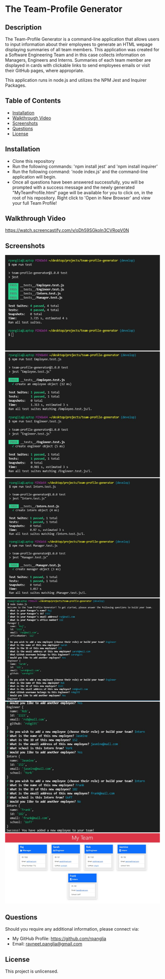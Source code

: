 # The Team-Profile Generator

## Description
The Team-Profile Generator is a command-line application that allows users to input information about their employees to generate an HTML wepage displaying summaries of all team members. This application was created for a Software Engineering Team and in this case collects information on Managers, Engineers and Interns. Summaries of each team member are displayed in cards with clickable links to send employees emails or visit their GitHub pages, where appropriate.

This application runs in node.js and utilizes the NPM Jest and Inquirer Packages.

## Table of Contents
- [Installation](#installation)
- [Walkthrough Video](#walkthrough-video)
- [Screenshots](#screenshots)
- [Questions](#questions)
- [License](#license)

## Installation
- Clone this repository
- Run the following commands: 'npm install jest' and 'npm install inquirer'
- Run the following command: 'node index.js' and the command-line application will begin.
- Once all questions have been answered successfully, you will be prompted with a success message and the newly generated "MyTeamProfile.html" page will be available for you to click on, in the root of his repository. Right click to 'Open in New Browser' and view your full Team Profile! 

## Walkthrough Video
https://watch.screencastify.com/v/oDh59SGkoln3CVRopV0N

## Screenshots
![alltestspassing](/assets/4-complete-tests.jpg)
![employeeengineertestspassing](/assets/employee-engineer-tests.jpg)
![internmanagertestspassing](/assets/intern-manager-tests.jpg)
![startingnodeindex.js](/assets/node1.jpg)
![endingnodeindex.js](/assets/node2.jpg)
![teamprofilegenerated](/assets/MyTeamProfile-html.jpg)

## Questions
Should you require any additional information, please connect via:
* My GitHub Profile: https://github.com/rpanglia
* Email: ravneet.panglia@gmail.com

## License
This project is unlicensed.

